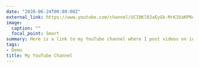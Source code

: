 ```yaml
---
date: "2020-06-24T00:00:00Z"
external_link: https://www.youtube.com/channel/UCI0Kl0JaEyGk-MrK3VaKPRA
image:
  caption: ""
  focal_point: Smart
summary: Here is a link to my YouTube channel where I post videos on investing concepts and the philosophies of great value investors.
tags:
- Demo
title: My YouTube Channel
---
```

